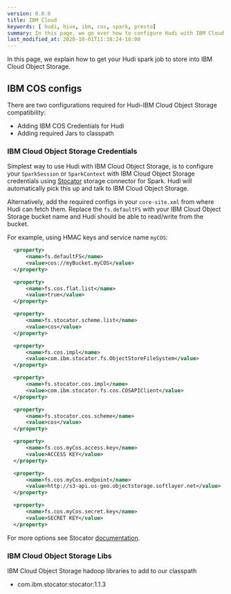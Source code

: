 ```yaml
---
version: 0.8.0
title: IBM Cloud
keywords: [ hudi, hive, ibm, cos, spark, presto]
summary: In this page, we go over how to configure Hudi with IBM Cloud Object Storage filesystem.
last_modified_at: 2020-10-01T11:38:24-10:00
---
```

In this page, we explain how to get your Hudi spark job to store into IBM Cloud Object Storage.

## IBM COS configs

There are two configurations required for Hudi-IBM Cloud Object Storage compatibility:

- Adding IBM COS Credentials for Hudi
- Adding required Jars to classpath

### IBM Cloud Object Storage Credentials

Simplest way to use Hudi with IBM Cloud Object Storage, is to configure your `SparkSession` or `SparkContext` with IBM Cloud Object Storage credentials using [Stocator](https://github.com/CODAIT/stocator) storage connector for Spark. Hudi will automatically pick this up and talk to IBM Cloud Object Storage.

Alternatively, add the required configs in your `core-site.xml` from where Hudi can fetch them. Replace the `fs.defaultFS` with your IBM Cloud Object Storage bucket name and Hudi should be able to read/write from the bucket.

For example, using HMAC keys and service name `myCOS`:
```xml
  <property>
      <name>fs.defaultFS</name>
      <value>cos://myBucket.myCOS</value>
  </property>

  <property>
      <name>fs.cos.flat.list</name>
      <value>true</value>
  </property>

  <property>
      <name>fs.stocator.scheme.list</name>
      <value>cos</value>
  </property>

  <property>
      <name>fs.cos.impl</name>
      <value>com.ibm.stocator.fs.ObjectStoreFileSystem</value>
  </property>

  <property>
      <name>fs.stocator.cos.impl</name>
      <value>com.ibm.stocator.fs.cos.COSAPIClient</value>
  </property>

  <property>
      <name>fs.stocator.cos.scheme</name>
      <value>cos</value>
  </property>

  <property>
      <name>fs.cos.myCos.access.key</name>
      <value>ACCESS KEY</value>
  </property>

  <property>
      <name>fs.cos.myCos.endpoint</name>
      <value>http://s3-api.us-geo.objectstorage.softlayer.net</value>
  </property>

  <property>
      <name>fs.cos.myCos.secret.key</name>
      <value>SECRET KEY</value>
  </property>

```

For more options see Stocator [documentation](https://github.com/CODAIT/stocator/blob/master/README.md).

### IBM Cloud Object Storage Libs

IBM Cloud Object Storage hadoop libraries to add to our classpath

 - com.ibm.stocator:stocator:1.1.3
